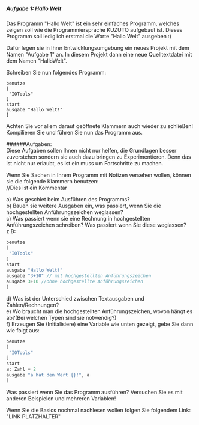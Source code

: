 ##### Aufgabe 1: Hallo Welt
Das Programm "Hallo Welt" ist ein sehr einfaches Programm, welches zeigen soll wie die Programmiersprache KUZUTO aufgebaut ist. Dieses Programm soll lediglich erstmal die Worte "Hallo Welt" ausgeben :)

Dafür legen sie in Ihrer Entwicklungsumgebung ein neues Projekt mit dem Namen "Aufgabe 1" an.
In diesem Projekt dann eine neue Quelltextdatei mit dem Namen "HalloWelt".

Schreiben Sie nun folgendes Programm: 
````
benutze
[
 "IOTools"
]
start
ausgabe "Hallo Welt!"
[
````
Achten Sie vor allem darauf geöffnete Klammern auch wieder zu schließen! 
Kompilieren Sie und führen Sie nun das Programm aus.

######Aufgaben: <BR> 
Diese Aufgaben sollen Ihnen nicht nur helfen, die Grundlagen besser zuverstehen sondern sie auch dazu bringen zu Experimentieren. Denn das ist nicht nur erlaubt, es ist ein muss um Fortschritte zu machen.

Wenn Sie Sachen in Ihrem Programm mit Notizen versehen wollen, können sie die folgende Klammern benutzen:<BR> //Dies ist ein Kommentar

a) Was geschiet beim Ausführen des Programms?<BR>
b) Bauen sie weitere Ausgaben ein, was passiert, wenn Sie die hochgestellten Anführungszeichen  weglassen?  
c) Was passiert wenn sie eine Rechnung in hochgestellten Anführungszeichen schreiben? Was passiert wenn Sie diese weglassen? <BR>
z.B: 
````java
benutze
[
 "IOTools"
]
start
ausgabe "Hallo Welt!"
ausgabe "3+10" // mit hochgestellten Anführungszeichen
ausgabe 3+10 //ohne hochgestellte Anführungszeichen
[
````
d) Was ist der Unterschied zwischen Textausgaben und Zahlen/Rechnungen?<BR>
e) Wo braucht man die hochgestellten Anführungszeichen, wovon hängt es ab?(Bei welchen Typen sind sie notwendig?)<BR>
f) Erzeugen Sie (Initialisiere) eine Variable wie unten gezeigt, gebe Sie dann wie folgt aus:
````java
benutze
[
 "IOTools"
]
start
a: Zahl = 2
ausgabe "a hat den Wert {}!", a
[
````
Was passiert wenn Sie das Programm ausführen? Versuchen Sie es mit anderen Beispielen und mehreren Variablen!

Wenn Sie die Basics nochmal nachlesen wollen folgen Sie folgendem Link: 
"LINK PLATZHALTER"
